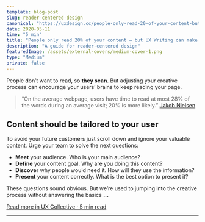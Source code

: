 ```yaml
---
template: blog-post
slug: reader-centered-design
canonical: "https://uxdesign.cc/people-only-read-20-of-your-content-but-ux-writing-can-make-them-read-more-on-your-page-cd483c284136?source=friends_link&sk=6291fa6829e4e5d3dfa0b9d96656093c"
date: 2020-05-11
time: "5 min"
title: "People only read 20% of your content — but UX Writing can make them read more on your page"
description: "A guide for reader-centered design"
featuredImage: /assets/external-covers/medium-cover-1.png
type: "Medium"
private: false
---
```


People don’t want to read, so **they scan**. But adjusting your creative process can encourage your users’ brains to keep reading your page.

> “On the average webpage, users have time to read at most 28% of the words during an average visit; 20% is more likely.”
> [Jakob Nielsen](https://www.nngroup.com/articles/how-little-do-users-read/)

## Content should be tailored to your user

To avoid your future customers just scroll down and ignore your valuable content. Urge your team to solve the next questions:

- **Meet** your audience. Who is your main audience?
- **Define** your content goal. Why are you doing this content?
- **Discover** why people would need it. How will they use the information?
- **Present** your content correctly. What is the best option to present it?

These questions sound obvious. But we’re used to jumping into the creative process without answering the basics **...**

<a href="https://uxdesign.cc/people-only-read-20-of-your-content-but-ux-writing-can-make-them-read-more-on-your-page-cd483c284136?source=friends_link&sk=6291fa6829e4e5d3dfa0b9d96656093c">Read more in UX Collective · 5 min read</a>

---

